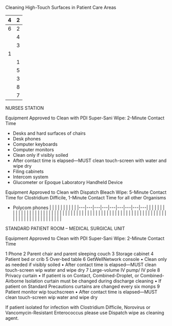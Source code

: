Cleaning High-Touch Surfaces in Patient Care Areas

|4|2|
|---|---|
|6|2|
| |4|
| |3|
|1| |
| |1|
| |5|
| |3|
| |8|
| |7|

NURSES STATION

Equipment Approved to Clean with PDI Super-Sani Wipe: 2-Minute Contact Time

- Desks and hard surfaces of chairs
- Desk phones
- Computer keyboards
- Computer monitors
- Clean only if visibly soiled
- After contact time is elapsed—MUST clean touch-screen with water and wipe dry
- Filing cabinets
- Intercom system
- Glucometer or Epoque Laboratory Handheld Device

Equipment Approved to Clean with Dispatch Bleach Wipe: 5-Minute Contact Time for Clostridium Difficile, 1-Minute Contact Time for all other Organisms

- Polycom phones
| | | | | | | | | |
|---|---|---|---|---|---|---|---|---|
| | | | | | | | | |
| | | | | | | | | |
| | | | | | | | | |
| | | | | | | | | |
| | | | | | | | | |
| | | | | | | | | |
| | | | | | | | | |
| | | | | | | | | |

STANDARD PATIENT ROOM – MEDICAL SURGICAL UNIT

Equipment Approved to Clean with PDI Super-Sani Wipe: 2-Minute Contact Time

1 Phone
2 Parent chair and parent sleeping couch
3 Storage cabinet
4 Patient bed or crib
5 Over-bed table
6 GetWellNetwork console
• Clean only as needed if visibly soiled
• After contact time is elapsed—MUST clean touch-screen wip water and wipe dry
7 Large-volume IV pump/ IV pole
8 Privacy curtain
• If patient is on Contact, Combined-Droplet, or Combined-Airborne Isolation curtain must be changed during discharge cleaning
• If patient on Standard Precautions curtains are changed every six monps
9 Patient monitor wip touchscreen
• After contact time is elapsed—MUST clean touch-screen wip water and wipe dry

If patient isolated for infection with Clostridium Difficile, Norovirus or Vancomycin-Resistant Enterococcus please use Dispatch wipe as cleaning agent.